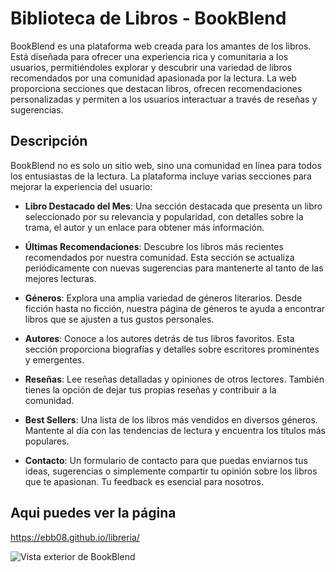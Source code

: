 # Biblioteca de Libros - BookBlend

BookBlend es una plataforma web creada para los amantes de los libros. Está diseñada para ofrecer una experiencia rica y comunitaria a los usuarios, permitiéndoles explorar y descubrir una variedad de libros recomendados por una comunidad apasionada por la lectura. La web proporciona secciones que destacan libros, ofrecen recomendaciones personalizadas y permiten a los usuarios interactuar a través de reseñas y sugerencias.

## Descripción

BookBlend no es solo un sitio web, sino una comunidad en línea para todos los entusiastas de la lectura. La plataforma incluye varias secciones para mejorar la experiencia del usuario:

- **Libro Destacado del Mes**: Una sección destacada que presenta un libro seleccionado por su relevancia y popularidad, con detalles sobre la trama, el autor y un enlace para obtener más información.
  
- **Últimas Recomendaciones**: Descubre los libros más recientes recomendados por nuestra comunidad. Esta sección se actualiza periódicamente con nuevas sugerencias para mantenerte al tanto de las mejores lecturas.

- **Géneros**: Explora una amplia variedad de géneros literarios. Desde ficción hasta no ficción, nuestra página de géneros te ayuda a encontrar libros que se ajusten a tus gustos personales.

- **Autores**: Conoce a los autores detrás de tus libros favoritos. Esta sección proporciona biografías y detalles sobre escritores prominentes y emergentes.

- **Reseñas**: Lee reseñas detalladas y opiniones de otros lectores. También tienes la opción de dejar tus propias reseñas y contribuir a la comunidad.

- **Best Sellers**: Una lista de los libros más vendidos en diversos géneros. Mantente al día con las tendencias de lectura y encuentra los títulos más populares.

- **Contacto**: Un formulario de contacto para que puedas enviarnos tus ideas, sugerencias o simplemente compartir tu opinión sobre los libros que te apasionan. Tu feedback es esencial para nosotros.

## Aqui puedes ver la página

https://ebb08.github.io/libreria/

![Vista exterior de BookBlend](./back/public/gif.gif)
